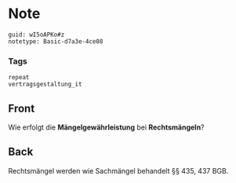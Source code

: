 # Note
```
guid: wI5oAPKo#z
notetype: Basic-d7a3e-4ce08
```

### Tags
```
repeat
vertragsgestaltung_it
```

## Front
Wie erfolgt die <b>Mängelgewährleistung</b> bei
<b>Rechtsmängeln</b>?

## Back
Rechtsmängel werden wie Sachmängel behandelt §§ 435, 437 BGB.
